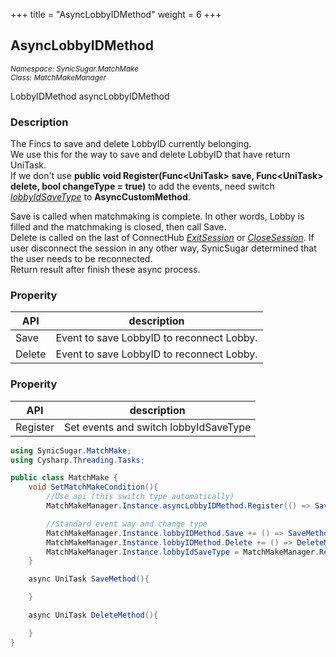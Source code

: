 +++
title = "AsyncLobbyIDMethod"
weight = 6
+++
## AsyncLobbyIDMethod
<small>*Namespace: SynicSugar.MatchMake* <br>
*Class: MatchMakeManager* </small>

LobbyIDMethod asyncLobbyIDMethod


### Description
The Fincs to save and delete LobbyID currently belonging.<br>
We use this for the way to save and delete LobbyID that have return UniTask.<br>
If we don't use **public void Register(Func&lt;UniTask&gt; save, Func&lt;UniTask&gt; delete, bool changeType = true)** to add the events, need switch *[lobbyIdSaveType](../MatchMakeManager/lobbyidsavetype)* to **AsyncCustomMethod**.


Save is called when matchmaking is complete. In other words, Lobby is filled and the matchmaking is closed, then call Save.<br>
Delete is called on the last of ConnectHub *[ExitSession](../../SynicSugar.P2P/ConnectHub/exitsession)* or *[CloseSession](../../SynicSugar.P2P/ConnectHub/closesession)*. If user disconnect the session in any other way, SynicSugar determined that the user needs to be reconnected.<br>
Return result after finish these async process.

### Properity
| API | description |
|---|---|
| Save | Event to save LobbyID to reconnect Lobby. |
| Delete | Event to save LobbyID to reconnect Lobby. |


### Properity
| API | description |
|---|---|
| Register | Set events and switch lobbyIdSaveType |


```cs
using SynicSugar.MatchMake;
using Cysharp.Threading.Tasks;

public class MatchMake {
    void SetMatchMakeCondition(){
        //Use api (this switch type automatically)
        MatchMakeManager.Instance.asyncLobbyIDMethod.Register(() => SaveMethod(), () => DeleteMethod());

        //Standard event way and change type
        MatchMakeManager.Instance.lobbyIDMethod.Save += () => SaveMethod();
        MatchMakeManager.Instance.lobbyIDMethod.Delete += () => DeleteMethod();
        MatchMakeManager.Instance.lobbyIdSaveType = MatchMakeManager.RecconectLobbyIdSaveType.AsyncCustomMethod;
    }

    async UniTask SaveMethod(){

    }

    async UniTask DeleteMethod(){

    }
}
```